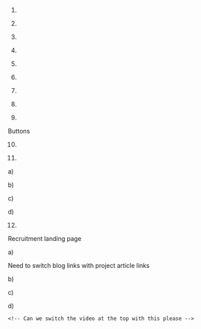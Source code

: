1.

<!-- homepage text needs to inside the same width wrap as the FT logo and menu icon above plz -->

2.

<!-- just a very thin vertical border between the four service boxes - no line across the top / bottom to match the PSD -->

3.

<!-- for the 'we empower' block, the text size needs to be 1.3rem, and line height 2.1rem -->

4.
<!-- 
The we are uniquely text block (and every other normal paragraph) needs to be approx 1.1rem in size, but also have 2.1rem line height -->

5.

<!-- On news thumb hover, can the 'read more' slide in from the left, and chevron slide in from the right -->

6.

<!-- Padding below news thumb pic needs to be proportionally greater to match the PSD -->

7.

<!-- Can we add a max width to the paragraph 'we'd love to hear' so that at desktop size it breaks after 'project' -->

8.

<!-- Form styling

Fields need a little more padding / slightly rounded corners -->

9.

Buttons

<!-- Button styling needs updating to match the PSD across the board - lemme know if you need SVG of the arrow? -->

10.
<!-- 
Footer line height - can we reduce to 1.6rem just for the small print section starting 'Fifteen Ten Ltd is a ...' -->

11.
<!-- 
Pop up menu

Great start on this -->

a)

<!-- Can the <ul> have some padding on the left so that the border lines between them match the PSD (not flush to the edge of the screen, but are flush to the edge of the wording? -->

b)

<!-- Please not styling on top level menu link and sub menu links -->

c)

<!-- Can we reduce the font  size / add a max width to the small print content -->

d)

<!-- Can we add the social icons to this one? -->


12.

Recruitment landing page

a)

Need to switch blog links with project article links

b)

<!-- Can we exactly match the styling of the text at the top of the page (size and line height) to the first paragraph of text on the homepage bud? -->

c)

<!-- On reflection, I think the content area needs to be the same width out to the icon and nav burger icon - sorry -->

d)

    <!-- Can we switch the video at the top with this please -->

